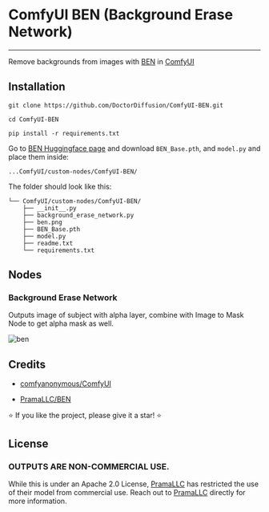 # ComfyUI BEN (Background Erase Network)

****


Remove backgrounds from images with [BEN](https://huggingface.co/PramaLLC/BEN) in [ComfyUI](https://github.com/comfyanonymous/ComfyUI)

## Installation

```
git clone https://github.com/DoctorDiffusion/ComfyUI-BEN.git
```
```
cd ComfyUI-BEN
```
```
pip install -r requirements.txt
```
Go to [BEN Huggingface page](https://huggingface.co/PramaLLC/BEN/tree/main) and download `BEN_Base.pth`, and `model.py` and place them inside:
```
...ComfyUI/custom-nodes/ComfyUI-BEN/
```
The folder should look like this:
```
└── ComfyUI/custom-nodes/ComfyUI-BEN/
    ├── __init__.py
    ├── background_erase_network.py
    ├── ben.png
    ├── BEN_Base.pth
    ├── model.py
    ├── readme.txt
    └── requirements.txt
```
## Nodes

### Background Erase Network

Outputs image of subject with alpha layer, combine with Image to Mask Node to get alpha mask as well.

![ben](https://github.com/user-attachments/assets/54497cc7-e1c2-4955-8735-06da93dad969)

## Credits

- [comfyanonymous/ComfyUI](https://github.com/comfyanonymous/ComfyUI)

- [PramaLLC/BEN](https://huggingface.co/PramaLLC/BEN)

⭐ If you like the project, please give it a star! ⭐

## License

### OUTPUTS ARE NON-COMMERCIAL USE.

While this is under an Apache 2.0 License, [PramaLLC](https://huggingface.co/PramaLLC/BEN) has restricted the use of their model from commercial use. Reach out to [PramaLLC](https://huggingface.co/PramaLLC/BEN) directly for more information. 



